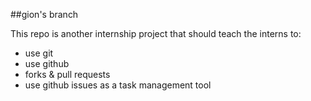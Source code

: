 ##gion's branch  

This repo is another internship project that should teach the interns to:  
 - use git
 - use github
 - forks & pull requests
 - use github issues as a task management tool

